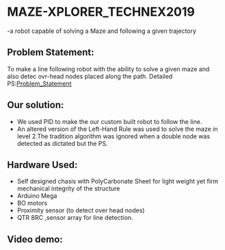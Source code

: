 # MAZE-XPLORER_TECHNEX2019
-a robot capable of solving a Maze and following a given trajectory

## Problem Statement:
To make a line following robot with the ability to solve a given maze and also detec ovr-head nodes placed along the path.
Detailed PS:[Problem_Statement](https://github.com/lok-i/MAZE-XPLORER_TECHNEX2019/blob/master/Robonex_Maze-Xplorer.pdf)


## Our solution:
* We used PID to make the our custom built robot to follow the line.
* An altered version of the Left-Hand Rule was used to solve the maze in level 2.The tradition algorithm was ignored when a      double node was detected as dictated but the PS.

## Hardware Used:

* Self designed chasis with PolyCarbonate Sheet for light weight yet firm mechanical integrity of the structure
* Arduino Mega
* BO motors
* Proximity sensor (to detect over head nodes)
*  QTR 8RC ,sensor array for line detection.

## Video demo:
  
